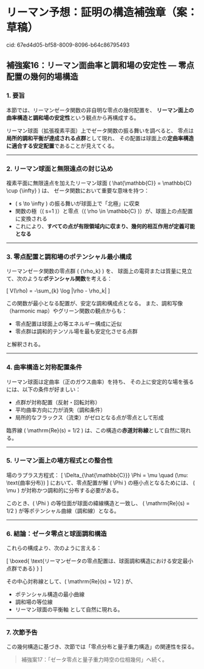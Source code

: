 # リーマン予想：証明の構造補強章（案：草稿）

cid: 67ed4d05-bf58-8009-8096-b64c86795493

## 補強案16：リーマン面曲率と調和場の安定性 — 零点配置の幾何的場構造

### 1. 要旨

本節では、リーマンゼータ関数の非自明な零点の幾何配置を、
**リーマン面上の曲率構造と調和場の安定性**という観点から再構成する。

リーマン球面（拡張複素平面）上でゼータ関数の振る舞いを調べると、
零点は**局所的調和平衡が達成される点群**として現れ、
その配置は球面上の**定曲率構造に適合する安定配置**であることが見えてくる。

---

### 2. リーマン球面と無限遠点の封じ込め

複素平面に無限遠点を加えたリーマン球面 \( \hat{\mathbb{C}} = \mathbb{C} \cup \{\infty\} \) は、
ゼータ関数において重要な意味を持つ：

- \( s \to \infty \) の振る舞いが球面上で「北極」に収束
- 関数の極（\( s=1 \)）と零点（\( \rho \in \mathbb{C} \)）が、球面上の点配置に変換される
- これにより、**すべての点が有限領域内に収まり、幾何的相互作用が定義可能となる**

---

### 3. 零点配置と調和場のポテンシャル最小構成

リーマンゼータ関数の零点群 \( \{\rho_k\} \) を、
球面上の電荷または質量に見立て、次のような**ポテンシャル関数**を考える：

\[ V(\rho) = -\sum_{k} \log |\rho - \rho_k| \]

この関数が最小となる配置が、安定な調和構成点となる。
また、調和写像（harmonic map）やグリーン関数の観点からも：

- 零点配置は球面上の等エネルギー構成に近似
- 零点群は調和的テンソル場を最も安定化させる点群

と解釈される。

---

### 4. 曲率構造と対称配置条件

リーマン球面は定曲率（正のガウス曲率）を持ち、
その上に安定的な場を張るには、以下の条件が好ましい：

- 点群が対称配置（反射・回転対称）
- 平均曲率方向に力が消失（調和条件）
- 局所的なフラックス（流束）がゼロとなる点が零点として形成

臨界線 \( \mathrm{Re}(s) = 1/2 \) は、この構造の**赤道対称線**として自然に現れる。

---

### 5. リーマン面上の場方程式との整合性

場のラプラス方程式：
\[ \Delta_{\hat{\mathbb{C}}} \Phi = \mu \quad (\mu: \text{曲率分布}) \]
において、零点配置が解 \( \Phi \) の極小点となるためには、
\( \mu \) が対称かつ調和的に分布する必要がある。

このとき、\( \Phi \) の等位面が球面の緯線構造と一致し、
\( \mathrm{Re}(s) = 1/2 \) が等ポテンシャル曲線（調和線）となる。

---

### 6. 結論：ゼータ零点と球面調和構造

これらの構成より、次のように言える：

\[ \boxed{ \text{リーマンゼータの零点配置は、球面調和構造における安定最小点群である} } \]

その中心対称線として、\( \mathrm{Re}(s) = 1/2 \) が、

- ポテンシャル構造の最小曲線
- 調和場の等位線
- リーマン球面の平衡軸
として自然に現れる。

---

### 7. 次節予告

この幾何構造に基づき、次節では「零点分布と量子重力構造」の関連性を探る。

> 補強案17：「ゼータ零点と量子重力時空の位相幾何」へ続く。
